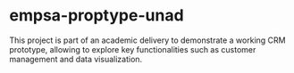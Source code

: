 # empsa-proptype-unad
This project is part of an academic delivery to demonstrate a working CRM prototype, allowing to explore key functionalities such as customer management and data visualization.
